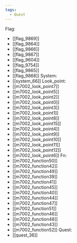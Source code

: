 ```yaml
---
tags:
  - Quest
---
```

Flag:
- [[flag_9869]]
- [[flag_9864]]
- [[flag_9866]]
- [[flag_9867]]
- [[flag_9604]]
- [[flag_9754]]
- [[flag_9865]]
- [[flag_9868]]
System:
- [[system_66]]
Look_point:
- [[m7002_look_point7]]
- [[m7002_look_point5]]
- [[m7002_look_point2]]
- [[m7002_look_point0]]
- [[m7002_look_point3]]
- [[m7002_look_point1]]
- [[m7002_look_point8]]
- [[m7002_look_point15]]
- [[m7002_look_point4]]
- [[m7002_look_point9]]
- [[m7002_look_point10]]
- [[m7002_look_point11]]
- [[m7002_look_point12]]
- [[m7002_look_point6]]
Fn:
- [[m7002_function50]]
- [[m7002_function42]]
- [[m7002_function49]]
- [[m7002_function39]]
- [[m7002_function41]]
- [[m7002_function45]]
- [[m7002_function40]]
- [[m7002_function44]]
- [[m7002_function47]]
- [[m7002_function51]]
- [[m7002_function46]]
- [[m7002_function48]]
- [[m7002_function43]]
- [[m7002_function52]]
Quest:
- [[quest_36]]
